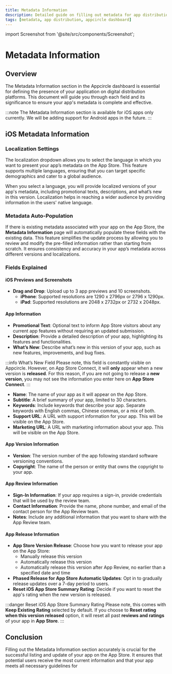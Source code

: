 ```yaml
---
title: Metadata Information
description: Detailed guide on filling out metadata for app distribution platforms within the Appcircle dashboard.
tags: [metadata, app distribution, appcircle dashboard]
---
```


import Screenshot from '@site/src/components/Screenshot';

# Metadata Information

<Screenshot url='https://cdn.appcircle.io/docs/assets/be-3667-meta-data-information-menu.png' />

## Overview

The Metadata Information section in the Appcircle dashboard is essential for defining the presence of your application on digital distribution platforms. This document will guide you through each field and its significance to ensure your app's metadata is complete and effective.

:::note
The Metadata Information section is available for iOS apps only currently. We will be adding support for Android apps in the future.
:::

## iOS Metadata Information

### Localization Settings

The localization dropdown allows you to select the language in which you want to present your app’s metadata on the App Store. This feature supports multiple languages, ensuring that you can target specific demographics and cater to a global audience.

When you select a language, you will provide localized versions of your app's metadata, including promotional texts, descriptions, and what’s new in this version. Localization helps in reaching a wider audience by providing information in the users' native language.

<Screenshot url='https://cdn.appcircle.io/docs/assets/be-3667-meta-data-information-localization.png' />

### Metadata Auto-Population

If there is existing metadata associated with your app on the App Store, the **Metadata Information** page will automatically populate these fields with the existing data. This feature simplifies the update process by allowing you to review and modify the pre-filled information rather than starting from scratch. It ensures consistency and accuracy in your app’s metadata across different versions and localizations.

<Screenshot url='https://cdn.appcircle.io/docs/assets/be-3667-meta-data-information-localization-get.png' />

### Fields Explained

#### iOS Previews and Screenshots

- **Drag and Drop**: Upload up to 3 app previews and 10 screenshots.
  - **iPhone**: Supported resolutions are 1290 x 2796px or 2796 x 1290px.
  - **iPad**: Supported resolutions are 2048 x 2732px or 2732 x 2048px.

#### App Information

- **Promotional Text**: Optional text to inform App Store visitors about any current app features without requiring an updated submission.
- **Description**: Provide a detailed description of your app, highlighting its features and functionalities.
- **What’s New**: Describe what’s new in this version of your app, such as new features, improvements, and bug fixes.

:::info What’s New Field
Please note, this field is constantly visible on Appcircle. However, on App Store Connect, it will **only** appear when a new version is **released**. For this reason, if you are not going to release a **new version**, you may not see the information you enter here on **App Store Connect**.
:::

- **Name**: The name of your app as it will appear on the App Store.
- **Subtitle**: A brief summary of your app, limited to 30 characters.
- **Keywords**: Include keywords that describe your app. Separate keywords with English commas, Chinese commas, or a mix of both.
- **Support URL**: A URL with support information for your app. This will be visible on the App Store.
- **Marketing URL**: A URL with marketing information about your app. This will be visible on the App Store.

#### App Version Information

- **Version**: The version number of the app following standard software versioning conventions.
- **Copyright**: The name of the person or entity that owns the copyright to your app.

#### App Review Information

- **Sign-In Information**: If your app requires a sign-in, provide credentials that will be used by the review team.
- **Contact Information**: Provide the name, phone number, and email of the contact person for the App Review team.
- **Notes**: Include any additional information that you want to share with the App Review team.

#### App Release Information

- **App Store Version Release**: Choose how you want to release your app on the App Store:
  - Manually release this version
  - Automatically release this version
  - Automatically release this version after App Review, no earlier than a specified date and time
- **Phased Release for App Store Automatic Updates**: Opt in to gradually release updates over a 7-day period to users.
- **Reset iOS App Store Summary Rating**: Decide if you want to reset the app's rating when the new version is released.

:::danger Reset iOS App Store Summary Rating
Please note, this comes with **Keep Existing Rating** selected by default. If you choose to **Reset rating when this version released** option, it will reset all past **reviews and ratings** of your app in **App Store**.
:::

## Conclusion

Filling out the Metadata Information section accurately is crucial for the successful listing and update of your app on the App Store. It ensures that potential users receive the most current information and that your app meets all necessary guidelines for
